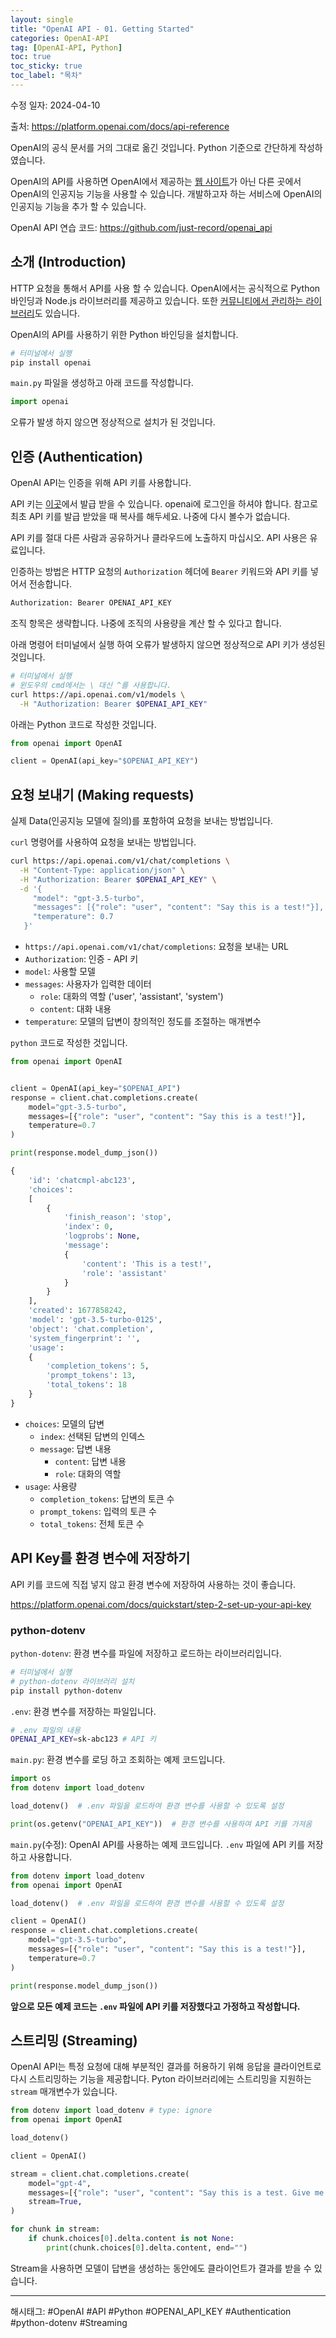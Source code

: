 ```yaml
---
layout: single
title: "OpenAI API - 01. Getting Started" 
categories: OpenAI-API
tag: [OpenAI-API, Python]
toc: true
toc_sticky: true
toc_label: "목차"
---
```


수정 일자: 2024-04-10

출처: <https://platform.openai.com/docs/api-reference>

OpenAI의 공식 문서를 거의 그대로 옮긴 것입니다. Python 기준으로 간단하게 작성하였습니다.

OpenAI의 API를 사용하면 OpenAI에서 제공하는 [웹 사이트](https://chat.openai.com)가 아닌 다른 곳에서 OpenAI의 인공지능 기능을 사용할 수 있습니다. 개발하고자 하는 서비스에 OpenAI의 인공지능 기능을 추가 할 수 있습니다.

OpenAI API 연습 코드: <https://github.com/just-record/openai_api>

## 소개 (Introduction)

HTTP 요청을 통해서 API를 사용 할 수 있습니다. OpenAI에서는 공식적으로 Python 바인딩과 Node.js 라이브러리를 제공하고 있습니다. 또한 [커뮤니티에서 관리하는 라이브러리](https://platform.openai.com/docs/libraries/community-libraries)도 있습니다.

OpenAI의 API를 사용하기 위한 Python 바인딩을 설치합니다.

```bash
# 터미널에서 실행
pip install openai
```

`main.py` 파일을 생성하고 아래 코드를 작성합니다.

```python
import openai
```

오류가 발생 하지 않으면 정상적으로 설치가 된 것입니다.

## 인증 (Authentication)

OpenAI API는 인증을 위해 API 키를 사용합니다.

API 키는 [이곳](https://platform.openai.com/account/api-keys)에서 발급 받을 수 있습니다. openai에 로그인을 하셔야 합니다. 참고로 최초 API 키를 발급 받았을 때 복사를 해두세요. 나중에 다시 볼수가 없습니다.

API 키를 절대 다른 사람과 공유하거나 클라우드에 노출하지 마십시오. API 사용은 유료입니다.

인증하는 방법은 HTTP 요청의 `Authorization` 헤더에 `Bearer` 키워드와 API 키를 넣어서 전송합니다.

```python
Authorization: Bearer OPENAI_API_KEY
```

조직 항목은 생략합니다. 나중에 조직의 사용량을 계산 할 수 있다고 합니다.

아래 명령어 터미널에서 실행 하여 오류가 발생하지 않으면 정상적으로 API 키가 생성된 것입니다.

```bash
# 터미널에서 실행
# 윈도우의 cmd에서는 \ 대신 ^를 사용합니다.
curl https://api.openai.com/v1/models \
  -H "Authorization: Bearer $OPENAI_API_KEY"
```

아래는 Python 코드로 작성한 것입니다.

```python
from openai import OpenAI

client = OpenAI(api_key="$OPENAI_API_KEY")
```

## 요청 보내기 (Making requests)

실제 Data(인공지능 모델에 질의)를 포함하여 요청을 보내는 방법입니다.

`curl` 명령어를 사용하여 요청을 보내는 방법입니다.

```bash
curl https://api.openai.com/v1/chat/completions \
  -H "Content-Type: application/json" \
  -H "Authorization: Bearer $OPENAI_API_KEY" \
  -d '{
     "model": "gpt-3.5-turbo",
     "messages": [{"role": "user", "content": "Say this is a test!"}],
     "temperature": 0.7
   }'
```

- `https://api.openai.com/v1/chat/completions`: 요청을 보내는 URL
- `Authorization`: 인증 - API 키
- `model`: 사용할 모델
- `messages`: 사용자가 입력한 데이터
  - `role`: 대화의 역할 ('user', 'assistant', 'system')
  - `content`: 대화 내용
- `temperature`: 모델의 답변이 창의적인 정도를 조절하는 매개변수

`python` 코드로 작성한 것입니다.

```python
from openai import OpenAI


client = OpenAI(api_key="$OPENAI_API")
response = client.chat.completions.create(
    model="gpt-3.5-turbo",
    messages=[{"role": "user", "content": "Say this is a test!"}],
    temperature=0.7
)

print(response.model_dump_json())
```

```python
{
    'id': 'chatcmpl-abc123', 
    'choices': 
    [
        {
            'finish_reason': 'stop', 
            'index': 0, 
            'logprobs': None, 
            'message': 
            {
                'content': 'This is a test!', 
                'role': 'assistant'
            }
        }
    ], 
    'created': 1677858242, 
    'model': 'gpt-3.5-turbo-0125', 
    'object': 'chat.completion', 
    'system_fingerprint': '', 
    'usage': 
    {
        'completion_tokens': 5, 
        'prompt_tokens': 13, 
        'total_tokens': 18
    }
}
```

- `choices`: 모델의 답변
  - `index`: 선택된 답변의 인덱스
  - `message`: 답변 내용
    - `content`: 답변 내용
    - `role`: 대화의 역할
- `usage`: 사용량
  - `completion_tokens`: 답변의 토큰 수
  - `prompt_tokens`: 입력의 토큰 수
  - `total_tokens`: 전체 토큰 수

## API Key를 환경 변수에 저장하기

API 키를 코드에 직접 넣지 않고 환경 변수에 저장하여 사용하는 것이 좋습니다.

<https://platform.openai.com/docs/quickstart/step-2-set-up-your-api-key>

### python-dotenv

`python-dotenv`: 환경 변수를 파일에 저장하고 로드하는 라이브러리입니다.

```bash
# 터미널에서 실행
# python-dotenv 라이브러리 설치
pip install python-dotenv
```

`.env`: 환경 변수를 저장하는 파일입니다.

```bash
# .env 파일의 내용
OPENAI_API_KEY=sk-abc123 # API 키
```

`main.py`: 환경 변수를 로딩 하고 조회하는 예제 코드입니다.

```python
import os
from dotenv import load_dotenv

load_dotenv()  # .env 파일을 로드하여 환경 변수를 사용할 수 있도록 설정

print(os.getenv("OPENAI_API_KEY"))  # 환경 변수를 사용하여 API 키를 가져옴
```

`main.py`(수정): OpenAI API를 사용하는 예제 코드입니다. `.env` 파일에 API 키를 저장하고 사용합니다.

```python
from dotenv import load_dotenv
from openai import OpenAI

load_dotenv()  # .env 파일을 로드하여 환경 변수를 사용할 수 있도록 설정

client = OpenAI()
response = client.chat.completions.create(
    model="gpt-3.5-turbo",
    messages=[{"role": "user", "content": "Say this is a test!"}],
    temperature=0.7
)

print(response.model_dump_json())
```

**앞으로 모든 예제 코드는 `.env` 파일에 API 키를 저장했다고 가정하고 작성합니다.**

## 스트리밍 (Streaming)

OpenAI API는 특정 요청에 대해 부분적인 결과를 허용하기 위해 응답을 클라이언트로 다시 스트리밍하는 기능을 제공합니다. Pyton 라이브러리에는 스트리밍을 지원하는 `stream` 매개변수가 있습니다.

```python
from dotenv import load_dotenv # type: ignore
from openai import OpenAI

load_dotenv()

client = OpenAI()

stream = client.chat.completions.create(
    model="gpt-4",
    messages=[{"role": "user", "content": "Say this is a test. Give me a long answer"}],
    stream=True,
)

for chunk in stream:
    if chunk.choices[0].delta.content is not None:
        print(chunk.choices[0].delta.content, end="")
```

Stream을 사용하면 모델이 답변을 생성하는 동안에도 클라이언트가 결과를 받을 수 있습니다.

---

해시태그: #OpenAI #API #Python #OPENAI_API_KEY #Authentication #python-dotenv #Streaming
